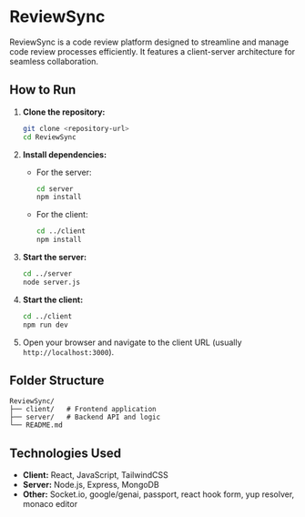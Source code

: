 # ReviewSync

ReviewSync is a code review platform designed to streamline and manage code review processes efficiently. It features a client-server architecture for seamless collaboration.

## How to Run

1. **Clone the repository:**
    ```bash
    git clone <repository-url>
    cd ReviewSync
    ```

2. **Install dependencies:**
    - For the server:
      ```bash
      cd server
      npm install
      ```
    - For the client:
      ```bash
      cd ../client
      npm install
      ```

3. **Start the server:**
    ```bash
    cd ../server
    node server.js
    ```

4. **Start the client:**
    ```bash
    cd ../client
    npm run dev
    ```

5. Open your browser and navigate to the client URL (usually `http://localhost:3000`).

## Folder Structure

```
ReviewSync/
├── client/   # Frontend application
├── server/   # Backend API and logic
└── README.md
```

## Technologies Used

- **Client:** React, JavaScript, TailwindCSS
- **Server:** Node.js, Express, MongoDB
- **Other:** Socket.io, google/genai, passport, react hook form, yup resolver, monaco editor
